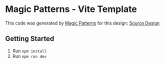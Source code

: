 # Magic Patterns - Vite Template

This code was generated by [Magic Patterns](https://magicpatterns.com) for this design: [Source Design](https://magicpatterns.com/c/5rqyemwozcfpptzh5zadb9)

## Getting Started

1. Run `npm install`
2. Run `npm run dev`
